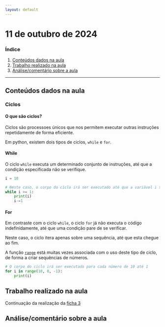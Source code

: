 ```yaml
---
layout: default
---
```


# 11 de outubro de 2024

<h3><b>Índice</b></h3>

1. [Conteúdos dados na aula](#conteúdos-dados-na-aula)
2. [Trabalho realizado na aula](#trabalho-realizado-na-aula)
3. [Análise/comentário sobre a aula](#análisecomentário-sobre-a-aula)

---

## Conteúdos dados na aula

### Ciclos

#### O que são ciclos?

Ciclos são processoes únicos que nos permitem executar outras instruções repetidamente de forma eficiente.

Em python, existem dois tipos de ciclos, `while` e `for`.

#### While

O ciclo `while` executa um determinado conjunto de instruções, até que a condição especificada não se verifique.

```python
i = 10

# Neste caso, o corpo do ciclo irá ser executado até que a variável i seja menor que 1
while i >= 1:
    print(i)
    i-=1
```

#### For

Em contraste com o ciclo `while`, o ciclo `for` já não executa o código indefinidamente, até que uma condição pare de se verificar.

Neste caso, o ciclo itera apenas sobre uma sequência, até que esta chegue ao fim.

A função [`range`](https://docs.python.org/2/library/functions.html#range) está muitas vezes associada com o uso deste tipo de ciclo, de forma a criar sequências de números.

```python
# O corpo do ciclo irá ser executado para cada número de 10 até 1
for i in range(10, 0, -1):
    print(i)
```

## Trabalho realizado na aula

Continuação da realização da [ficha 3](../trabalhos/D1_PedroAlmeida_Ficha03.py)

## Análise/comentário sobre a aula
